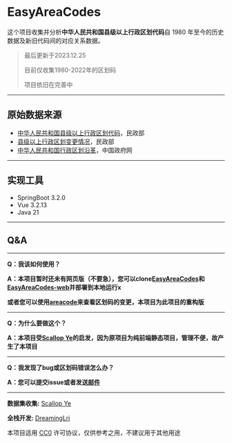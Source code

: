 # EasyAreaCodes
这个项目收集并分析**中华人民共和国县级以上行政区划代码**自 1980 年至今的历史数据及新旧代码间的对应关系数据。

> 最后更新于2023.12.25
> 
> 目前仅收集1980-2022年的区划码
> 
> 项目依旧在完善中
------

## 原始数据来源

- [中华人民共和国县级以上行政区划代码][1]，民政部
- [县级以上行政区划变更情况][2]，民政部
- [中华人民共和国行政区划沿革][3]，中国政府网

------

## 实现工具

- SpringBoot 3.2.0
- Vue 3.2.13
- Java 21

------

## Q&A

---
**Q：我该如何使用？**

**A：本项目暂时还未有网页版（不要急），您可以clone[EasyAreaCodes](https://github.com/DreamingLri/EasyAreaCodes)和[EasyAreaCodes-web](https://github.com/DreamingLri/EasyAreaCodes-web)并部署到本地运行x**

**或者您可以使用[areacode](https://yescallop.cn/areacodes/)来查看区划码的变更，本项目为此项目的重构版**

---

**Q：为什么要做这个？**

**A：本项目受[Scallop Ye](https://github.com/yescallop)的启发，因为原项目为纯前端静态项目，管理不便，故产生了本项目**

---

**Q：我发现了bug或区划码错误怎么办？**

**A：您可以提交issue或者发送[邮件]((mailto:dreaminglri@outlook.com))**

------


**数据集收集:** [Scallop Ye](https://github.com/yescallop)

**全栈开发:**  [DreamingLri](https://github.com/DreamingLri)

本项目适用 [CC0] 许可协议，仅供参考之用，不建议用于其他用途


[1]: https://www.mca.gov.cn/n156/n186/index.html
[2]: http://xzqh.mca.gov.cn/description?dcpid=1
[3]: http://www.gov.cn/test/2006-02/27/content_212020.html
[CC0]: https://creativecommons.org/publicdomain/zero/1.0/deed.zh

